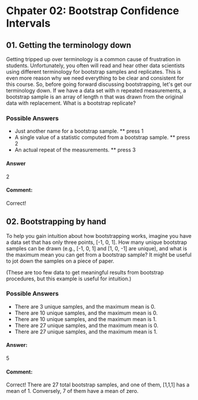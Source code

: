 # Chpater 02: Bootstrap Confidence Intervals

## 01. Getting the terminology down
Getting tripped up over terminology is a common cause of frustration in students. Unfortunately, you often will read and hear other data scientists using different terminology for bootstrap samples and replicates. This is even more reason why we need everything to be clear and consistent for this course. So, before going forward discussing bootstrapping, let's get our terminology down. If we have a data set with n repeated measurements, a bootstrap sample is an array of length n that was drawn from the original data with replacement. What is a bootstrap replicate?

### Possible Answers
* Just another name for a bootstrap sample.
** press 1
* A single value of a statistic computed from a bootstrap sample.
** press 2
* An actual repeat of the measurements.
** press 3

#### Answer 
2

#### Comment:
Correct!

## 02. Bootstrapping by hand
To help you gain intuition about how bootstrapping works, imagine you have a data set that has only three points, [-1, 0, 1]. How many unique bootstrap samples can be drawn (e.g., [-1, 0, 1] and [1, 0, -1] are unique), and what is the maximum mean you can get from a bootstrap sample? It might be useful to jot down the samples on a piece of paper.

(These are too few data to get meaningful results from bootstrap procedures, but this example is useful for intuition.)

### Possible Answers
* There are 3 unique samples, and the maximum mean is 0.
* There are 10 unique samples, and the maximum mean is 0.
* There are 10 unique samples, and the maximum mean is 1.
* There are 27 unique samples, and the maximum mean is 0.
* There are 27 unique samples, and the maximum mean is 1.

#### Answer:
5

#### Comment:
Correct! There are 27 total bootstrap samples, and one of them, [1,1,1] has a mean of 1. Conversely, 7 of them have a mean of zero.
